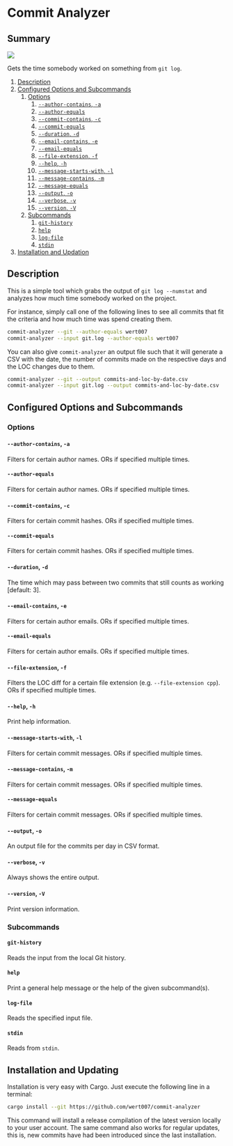 <!------------------------------------------------------------------------->

[license]: https://img.shields.io/github/license/wert007/commit-analyzer
[repository]: https://github.com/wert007/commit-analyzer

<!------------------------------------------------------------------------->

# Commit Analyzer

## Summary

[![][license]][repository]

Gets the time somebody worked on something from `git log`.

1. [Description](#description)
1. [Configured Options and Subcommands](#configured-options-and-subcommands)
   1. [Options](#options)
      1. [`--author-contains`, `-a`](#--author-contains--a)
      1. [`--author-equals`](#--author-equals)
      1. [`--commit-contains`, `-c`](#--commit-contains--c)
      1. [`--commit-equals`](#--commit-equals)
      1. [`--duration`, `-d`](#--duration--d)
      1. [`--email-contains`, `-e`](#--email-contains--e)
      1. [`--email-equals`](#--email-equals)
      1. [`--file-extension`, `-f`](#--file-extension--f)
      1. [`--help`, `-h`](#--help--h)
      1. [`--message-starts-with`, `-l`](#--message-starts-with--l)
      1. [`--message-contains`, `-m`](#--message-contains--m)
      1. [`--message-equals`](#--message-equals)
      1. [`--output`, `-o`](#--output--o)
      1. [`--verbose`, `-v`](#--verbose--v)
      1. [`--version`, `-V`](#--version--v)
   1. [Subcommands](#subcommands)
      1. [`git-history`](#git-history)
      1. [`help`](#help-1)
      1. [`log-file`](#log-file)
      1. [`stdin`](#stdin)
1. [Installation and Updation](#installation-and-updating)

## Description

This is a simple tool which grabs the output of `git log --numstat` and
analyzes how much time somebody worked on the project.

For instance, simply call one of the following lines to see all commits that
fit the criteria and how much time was spend creating them.

```bash
commit-analyzer --git --author-equals wert007
commit-analyzer --input git.log --author-equals wert007
```

You can also give `commit-analyzer` an output file such that it will
generate a CSV with the date, the number of commits made on the respective
days and the LOC changes due to them.

```bash
commit-analyzer --git --output commits-and-loc-by-date.csv
commit-analyzer --input git.log --output commits-and-loc-by-date.csv
```

## Configured Options and Subcommands

### Options

#### `--author-contains`, `-a`

Filters for certain author names. ORs if specified multiple times.

#### `--author-equals`

Filters for certain author names. ORs if specified multiple times.

#### `--commit-contains`, `-c`

Filters for certain commit hashes. ORs if specified multiple times.

#### `--commit-equals`

Filters for certain commit hashes. ORs if specified multiple times.

#### `--duration`, `-d`

The time which may pass between two commits that still counts as working
[default: 3].

#### `--email-contains`, `-e`

Filters for certain author emails. ORs if specified multiple times.

#### `--email-equals`

Filters for certain author emails. ORs if specified multiple times.

#### `--file-extension`, `-f`

Filters the LOC diff for a certain file extension (e.g. `--file-extension
cpp`). ORs if specified multiple times.

#### `--help`, `-h`

Print help information.

#### `--message-starts-with`, `-l`

Filters for certain commit messages. ORs if specified multiple times.

#### `--message-contains`, `-m`

Filters for certain commit messages. ORs if specified multiple times.

#### `--message-equals`

Filters for certain commit messages. ORs if specified multiple times.

#### `--output`, `-o`

An output file for the commits per day in CSV format.

#### `--verbose`, `-v`

Always shows the entire output.

#### `--version`, `-V`

Print version information.

### Subcommands

#### `git-history`

Reads the input from the local Git history.

#### `help`

Print a general help message or the help of the given subcommand(s).

#### `log-file`

Reads the specified input file.

#### `stdin`

Reads from `stdin`.

## Installation and Updating

Installation is very easy with Cargo. Just execute the following line in a
terminal:

```bash
cargo install --git https://github.com/wert007/commit-analyzer
```

This command will install a release compilation of the latest version
locally to your user account. The same command also works for regular
updates, this is, new commits have had been introduced since the last
installation.

<!------------------------------------------------------------------------->
